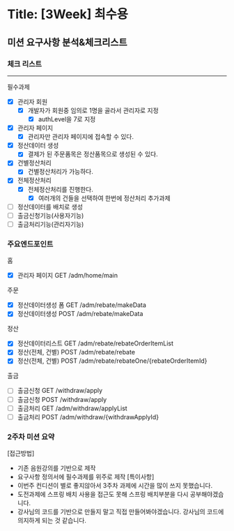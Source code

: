 # Title: [3Week] 최수용
## 미션 요구사항 분석&체크리스트

### 체크 리스트
---
필수과제
- [x] 관리자 회원
	- [x] 개발자가 회원중 임의로 1명을 골라서 관리자로 지정
		- [x] authLevel을 7로 지정
- [x] 관리자 페이지
	- [x] 관리자만 관리자 페이지에 접속할 수 있다.
- [x] 정산데이터 생성
	- [x] 결제가 된 주문품목은 정산품목으로 생성된 수 있다.
- [x] 건별정산처리
	- [x] 건별정산처리가 가능하다.
- [x] 전체정산처리
	- [x] 전체정산처리를 진행한다.
		- [x] 여러개의 건들을 선택하여 한번에 정산처리
추가과제
- [ ] 정산데이터를 배치로 생성
- [ ] 출금신청기능(사용자기능)
- [ ] 출금처리기능(관리자기능)
### 주요엔드포인트
홈
- [x] 관리자 페이지 GET /adm/home/main

주문
- [x] 정산데이터생성 폼 GET /adm/rebate/makeData
- [x] 정산데이터생성 POST /adm/rebate/makeData

정산
- [x] 정산데이터리스트 GET /adm/rebate/rebateOrderItemList
- [x] 정산(전체, 건별) POST /adm/rebate/rebate
- [x] 정산(전체, 건별) POST /adm/rebate/rebateOne/{rebateOrderItemId}

출금
- [ ] 출금신청 GET /withdraw/apply
- [ ] 출금신청 POST /withdraw/apply
- [ ] 출금처리 GET /adm/withdraw/applyList
- [ ] 출금처리 POST /adm/withdraw/{withdrawApplyId}
### 2주차 미션 요약

[접근방법]
- 기존 음원강의를 기반으로 제작
- 요구사항 정의서에 필수과제를 위주로 제작
[특이사항]
- 이번주 컨디션이 별로 좋지않아서 3주차 과제에 시간을 많이 쓰지 못했습니다.
- 도전과제에 스프링 배치 사용을 접근도 못해 스프링 배치부분을 다시 공부해야겠습니다.
- 강사님의 코드를 기반으로 만들지 말고 직접 만들어봐야겠습니다. 강사님의 코드에 의지하게 되는 것 같습니다.